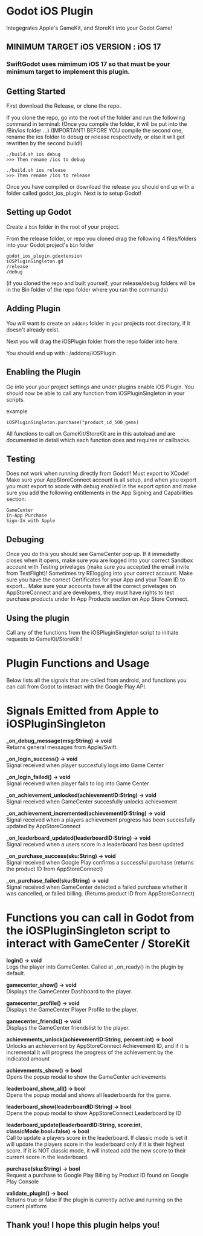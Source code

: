 # Godot iOS Plugin
Integegrates Apple's GameKit, and StoreKit into your Godot Game!

## MINIMUM TARGET iOS VERSION : iOS 17
### SwiftGodot uses mimimum iOS 17 so that must be your minimum target to implement this plugin.

## Getting Started
First download the Release, or clone the repo.

If you clone the repo, go into the root of the folder and run the following command in terminal: 
(Once you compile the folder, it will be put into the /Bin/ios folder ...)
(IMPORTANT! BEFORE YOU compile the second one, rename the ios folder to debug or release respectively, or else it will get rewritten by the second build!)
```
./build.sh ios debug
>>> Then rename /ios to debug

./build.sh ios release
>>> Then rename /ios to release
```

Once you have compiled or download the release you should end up with a folder called godot_ios_plugin.
Next is to setup Godot!

## Setting up Godot
Create a `bin` folder in the root of your project.

From the release folder, or repo you cloned drag the following 4 files/folders into your Godot project's `bin` folder
```
godot_ios_plugin.gdextension
iOSPluginSingleton.gd
/release
/debug
```
(if you cloned the repo and built yourself, your release/debug folders will be in the Bin folder of the repo folder where you ran the commands)

## Adding Plugin
You will want to create an `addons` folder in your projects root directory, if it doesn't already exist.

Next you will drag the iOSPlugin folder from the repo folder into here.

You should end up with : /addons/iOSPlugin

## Enabling the Plugin
Go into your your project settings and under plugins enable iOS Plugin.
You should now be able to call any function from iOSPluginSingleton in your scripts.

example
```
iOSPluginSingleton.purchase("product_id_500_gems)
```

All functions to call on GameKit/StoreKit are in this autoload and are documented in detail which each function does and requires or callbacks.

## Testing
Does not work when running directly from Godot!! Must export to XCode!
Make sure your AppStoreConnect account is all setup, and when you export you must export to xcode with debug enabled in the export option and make sure you add the following entitlements in the App Signing and Capabilities section:
```
GameCenter
In-App Purchase
Sign-In with Apple
```

## Debuging
Once you do this you should see GameCenter pop up.
If it immedietly closes when it opens, make sure you are logged into your correct Sandbox account with Testing privelages (make sure you accepted the email invite from TestFlight)! 
Sometimes try RElogging into your correct account.
Make sure you have the correct Certificates for your App and your Team ID to export...
Make sure your accounts have all the correct privelages on AppStoreConnect and are developers, they must have rights to test purchase products under In App Products section on App Store Connect.

## Using the plugin
Call any of the functions from the iOSPluginSingleton script to initiate requests to GameKit/StoreKit !

# Plugin Functions and Usage
Below lists all the signals that are called from android, and functions you can call from Godot to interact with the Google Play API.

# Signals Emitted from Apple to iOSPluginSingleton

<b>_on_debug_message(msg:String) -> void</b><br>
Returns general messages from Apple/Swift.

<b>_on_login_success() -> void</b><br>
Signal received when player succesfully logs into Game Center

<b>_on_login_failed() -> void</b><br>
Signal received when player fails to log into Game Center

<b>_on_achievement_unlocked(achievementID:String) -> void</b><br>
Signal received when GameCenter succesfully unlocks achievement

<b>_on_achievement_incremented(achievementID:String) -> void</b><br>
Signal received when a players achievement progress has been succesfully updated by AppStoreConnect

<b>_on_leaderboard_updated(leaderboardID:String) -> void</b><br>
Signal received when a users score in a leaderboard has been updated

<b>_on_purchase_success(sku:String) -> void</b><br>
Signal received when Google Play confirms a successful purchase (returns the product ID from AppStoreConnect)

<b>_on_purchase_failed(sku:String) -> void</b><br>
Signal received when GameCenter detected a failed purchase whether it was cancelled, or failed billing. (Returns product ID from AppStoreConnect)

# Functions you can call in Godot from the iOSPluginSingleton script to interact with GameCenter / StoreKit

<b>login() -> void</b><br>
Logs the player into GameCenter. Called at _on_ready() in the plugin by default.

<b>gamecenter_show() -> void</b><br>
Displays the GameCenter Dashboard to the player.

<b>gamecenter_profile() -> void</b><br>
Displays the GameCenter Player Profile to the player.

<b>gamecenter_friends() -> void</b><br>
Displays the GameCenter friendslist to the player.

<b>achievements_unlock(achievementID:String, percent:int) -> bool</b> <br>
Unlocks an achievement by AppStoreConnect Achievement ID, and if it is incremental it will progress the progress of the achievement by the indicated amount

<b>achievements_show() -> bool</b><br>
Opens the popup modal to show the GameCenter achievements

<b>leaderboard_show_all() -> bool</b><br>
Opens the popup modal and shows all leaderboards for the game.

<b>leaderboard_show(leaderboardID:String) -> bool</b><br>
Opens the popup modal to show AppStoreConnect Leaderboard by ID

<b>leaderboard_update(leaderboardID:String, score:int, classicMode:bool=false) -> bool</b><br>
Call to update a players score in the leaderboard.
If classic mode is set it will update the players score in the leaderboard only if it is their highest score.
If it is NOT classic mode, it will instead add the new score to their current score in the leaderboard.

<b>purchase(sku:String) -> bool</b><br>
Request a purchase to Google Play Billing by Product ID found on Google Play Console

<b>validate_plugin() -> bool</b><br>
Returns true or false if the plugin is currently active and running on the current platform


## Thank you! I hope this plugin helps you!

